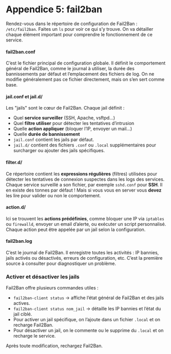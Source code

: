 # Appendice 5: fail2ban
Rendez-vous dans le répertoire de configuration de Fail2Ban : `/etc/fail2ban`. Faites un `ls` pour voir ce qui s’y trouve. On va détailler chaque élément important pour comprendre le fonctionnement de ce service.

#### fail2ban.conf
C’est le fichier principal de configuration globale. Il définit le comportement général de Fail2Ban, comme le journal à utiliser, la durée des bannissements par défaut et l’emplacement des fichiers de log. On ne modifie généralement pas ce fichier directement, mais on s’en sert comme base.

#### jail.conf et jail.d/
Les "jails" sont le cœur de Fail2Ban. Chaque jail définit :
- Quel **service surveiller** (SSH, Apache, vsftpd…)
- Quel **filtre utiliser** pour détecter les tentatives d’intrusion
- Quelle **action appliquer** (bloquer l’IP, envoyer un mail…)
- Quelle **durée de bannissement**
- `jail.conf` contient les jails par défaut.
- `jail.d/` contient des fichiers `.conf` ou `.local` supplémentaires pour surcharger ou ajouter des jails spécifiques.

#### filter.d/
Ce répertoire contient les **expressions régulières** (filtres) utilisées pour détecter les tentatives de connexion suspectes dans les logs des services. Chaque service surveillé a son fichier, par exemple `sshd.conf` pour **SSH**. Il en existe des tonnes par défaut ! Mais si vous vous en server vous **devez** les lire pour valider ou non le comportement.

#### action.d/
Ici se trouvent les **actions prédéfinies**, comme bloquer une IP via `iptables` ou `firewalld`, envoyer un email d’alerte, ou exécuter un script personnalisé. Chaque action peut être appelée par un jail selon la configuration.

#### fail2ban.log
C’est le journal de Fail2Ban. Il enregistre toutes les activités : IP bannies, jails activés ou désactivés, erreurs de configuration, etc. C’est la première source à consulter pour diagnostiquer un problème.

### Activer et désactiver les jails
Fail2Ban offre plusieurs commandes utiles :
- `fail2ban-client status` → affiche l’état général de Fail2Ban et des jails actives.
- `fail2ban-client status nom_jail` → détaille les IP bannies et l’état du jail ciblé.
- Pour activer un jail spécifique, on l’ajoute dans un fichier `.local` et on recharge Fail2Ban.
- Pour désactiver un jail, on le commente ou le supprime du `.local` et on recharge le service.

<div class="astuce">Après toute modification, rechargez Fail2Ban.</div>


